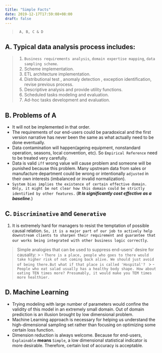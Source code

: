 ```yaml
---
title: "Simple Facts"
date: 2019-12-17T17:59:08+08:00
draft: false 
---
```

> ` A, B, C & D`

## A. Typical data analysis process includes:  
> 1. `Business requirements analysis`, `domain expertise mapping`, `data sampling scheme`.
> 2. Scheme implementation.    
> 3. ETL architecture implementation.   
> 4. Distributional test , anomaly detection , exception identification, revise previous process. 
> 6. Descriptive analysis and provide utility functions.
> 7. Scheduled tasks modeling and evaluation.     
> 8. Ad-hoc tasks development and evaluation.

## B. Problems of A  

- It will not be implemented in that order.
- The requirements of our end-users could be paradoxical and the first version narrative has never been the same as what actually need to be done eventually. 
- Data contamination will happen(ageing equipment, nonstandard operation, seasons, local convention, etc). So `Empirical Reference` need to be treated very carefully. 
- Data is valid `iff` wrong value will cause problem and someone will be punished because this problem. Many upstream data from sales or manufacture department could be wrong or intentionally `adjusted` in their own interests (imbalanced or invalid normalization).
-  `System bias implies the existence of certain effective domain. Only, it might be not clear how this domain could be strictly identified by other features.` (***It is significantly cost effective as a baseline***.)

## C. `Discriminative` and `Generative`
1. It is extremely hard for managers to resist the temptation of possible causal relation. `So, it is a major part of our job to actively help downstream clients to sharpen their requirement and guarantee that our works being integrated with other business logic correctly`. 

>Simple analogies that can be used to suppress end-users' desire for causality:
    > - `There is a place, people who goes to there would take higher risk of not coming back alive. We should just avoid of being there.But what if that place is called 'Hospital'? `
    > - `People who eat salad usually has a healthy body shape. How about eating TEN times more? Presumably, it would make you TEM times more healthier. `
    
## D. Machine Learning 
- Trying modeling with large number of parameters would confine the validity of this model in an extremely small domain. Out of domain prediction is an illusion brought by low dimensional problem. 
- Machine Learning approach is necessary for helping us understand the high-dimensional sampling set rather than focusing on optimizing some certain loss function. 
- Dimension reduction is always welcome. Because for end-users, `Explainable` **means** `Simple`, a low dimensional statistical indicator is more desirable. Therefore, certain lost of accuracy is acceptable.